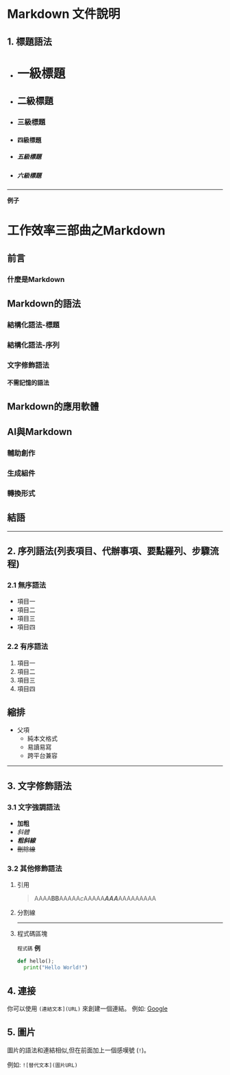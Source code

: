 # Markdown 文件說明

## 1. 標題語法

- # 一級標題

- ## 二級標題

- ### 三級標題

- #### 四級標題

- ##### 五級標題

- ##### 六級標題

---

**例子**

# 工作效率三部曲之Markdown

## 前言

### 什麼是Markdown

## Markdown的語法

### 結構化語法-標題

### 結構化語法-序列

### 文字修飾語法

#### 不需記憶的語法

## Markdown的應用軟體

## AI與Markdown

### 輔助創作

### 生成組件

### 轉換形式

## 結語

---

## 2. 序列語法(列表項目、代辦事項、要點羅列、步驟流程)

### 2.1 無序語法

- 項目一
- 項目二
- 項目三
- 項目四

### 2.2 有序語法

1. 項目一
2. 項目二
3. 項目三
4. 項目四

## 縮排

- 父項
  - 純本文格式
  - 易讀易寫
  - 跨平台兼容

---

## 3. 文字修飾語法

### 3.1 文字強調語法

- **加粗**
- *斜體*
- ***粗斜線***
- ~~刪除線~~

### 3.2 其他修飾語法

1. 引用
   > AAAA**BB**AAAAA*c*AAAAA***AAA***AAAAAAAAA

2. 分割線

   ---

3. 程式碼區塊

   ```程式碼```
   **例**

   ```python
   def hello();
     print("Hello World!")
   ```

## 4. 連接

你可以使用 `(連結文本](URL)` 來創建一個連結。
例如: [Google](http://www.google.com)

## 5. 圖片

圖片的語法和連結相似,但在前面加上一個感嘆號 (`!`)。

例如:
`![替代文本](圖片URL)`


